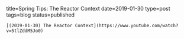 
title=Spring Tips: The Reactor Context
date=2019-01-30
type=post
tags=blog
status=published
~~~~~~
[(2019-01-30) The Reactor Context](https://www.youtube.com/watch?v=5tlZddM5Jo0) 
            